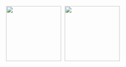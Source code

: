 <div style="display:flex;flex-wrap:wrap;gap:10px;">
  <img height="150" flex="1" src="https://github-readme-stats.vercel.app/api?username=awrenee&show_icons=true&theme=material-palenight&hide_border=true&hide_title=true&text_bold=false"/>
  <img height="150" src="https://github-readme-stats.vercel.app/api/top-langs/?username=anuraghazra&layout=compact&theme=material-palenight&hide_border=true&border_radius=4&hide_title=true"/>
</div>